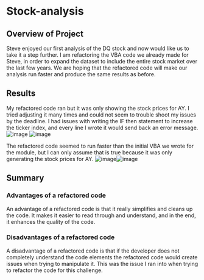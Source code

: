 # Stock-analysis

## Overview of Project

Steve enjoyed our first analysis of the DQ stock and now would like us to take it a step further. I am refactoring the VBA code we already made for Steve, in order to expand the dataset to include the entire stock market over the last few years. We are hoping that the refactored code will make our analysis run faster and produce the same results as before. 

## Results

My refactored code ran but it was only showing the stock prices for AY. I tried adjusting it many times and could not seem to trouble shoot my issues by the deadline. I had issues with writing the IF then statement to increase the ticker index, and every line I wrote it would send back an error message. 
![image](https://user-images.githubusercontent.com/107015694/175453069-ea146c85-8c41-4aca-acf4-87de8f42f963.png) ![image](https://user-images.githubusercontent.com/107015694/175453093-8dc978d2-0881-46c2-b14c-f0143c862f68.png)


The refactored code seemed to run faster than the initial VBA we wrote for the module, but I can only assume that is true because it was only generating the stock prices for AY.
![image](https://user-images.githubusercontent.com/107015694/175452876-c623cdd6-de5e-4cb3-ae92-48125f792d82.png)![image](https://user-images.githubusercontent.com/107015694/175452907-4adb12cd-e420-4033-b259-452f8134dfda.png)



## Summary

### Advantages of a refactored code

An advantage of a refactored code is that it really simplifies and cleans up the code. It makes it easier to read through and understand, and in the end, it enhances the quality of the code. 

### Disadvantages of a refactored code 

A disadvantage of a refactored code is that if the developer does not completely understand the code elements the refactored code would create issues when trying to manipulate it. This was the issue I ran into when trying to refactor the code for this challenge. 
